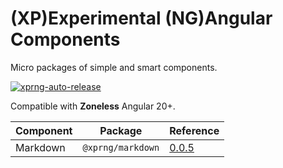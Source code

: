 # (XP)Experimental (NG)Angular Components

Micro packages of simple and smart components.

[![xprng-auto-release](https://github.com/ziv/xprng/actions/workflows/ci.yml/badge.svg)](https://github.com/ziv/xprng/actions/workflows/ci.yml)

Compatible with **Zoneless** Angular 20+.

| Component | Package           | Reference                           |
|-----------|-------------------|-------------------------------------|
| Markdown  | `@xprng/markdown` | [0.0.5](./xprng/markdown/README.md) |
